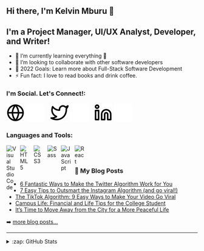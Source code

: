 ## Hi there, I'm Kelvin Mburu 👋

## I'm a Project Manager, UI/UX Analyst, Developer, and Writer!

- 🌱 I’m currently learning everything 🤣
- 👯 I’m looking to collaborate with other software developers
- 🥅 2022 Goals: Learn more about Full-Stack Software Development
- ⚡ Fun fact: I love to read books and drink coffee.

### I'm Social. Let's Connect!:

[![website](./img/globe-light.svg)](https://mburukelvin.wordpress.com/#gh-light-mode-only)
[![website](./img/globe-dark.svg)](https://mburukelvin.wordpress.com/#gh-dark-mode-only)
&nbsp;&nbsp;
[![website](./img/twitter-light.svg)](https://twitter.com/mburukelvin_#gh-light-mode-only)
[![website](./img/twitter-dark.svg)](https://twitter.com/mburukelvin_#gh-dark-mode-only)
&nbsp;&nbsp;
[![website](./img/linkedin-light.svg)](https://www.linkedin.com/in/kelvin-m-560a25135/#gh-light-mode-only)
[![website](./img/linkedin-dark.svg)](https://www.linkedin.com/in/kelvin-m-560a25135/#gh-dark-mode-only)
&nbsp;&nbsp;

### Languages and Tools:

<img align="left" alt="Visual Studio Code" width="26px" src="https://cdn.jsdelivr.net/gh/devicons/devicon/icons/vscode/vscode-original.svg" style="padding-right:10px;" />
<img align="left" alt="HTML5" width="26px" src="https://cdn.jsdelivr.net/gh/devicons/devicon/icons/html5/html5-original.svg" style="padding-right:10px;" />
<img align="left" alt="CSS3" width="26px" src="https://cdn.jsdelivr.net/gh/devicons/devicon/icons/css3/css3-original.svg" style="padding-right:10px;" />
<img align="left" alt="Sass" width="26px" src="https://cdn.jsdelivr.net/gh/devicons/devicon/icons/sass/sass-original.svg" style="padding-right:10px;" />
<img align="left" alt="JavaScript" width="26px" src="https://cdn.jsdelivr.net/gh/devicons/devicon/icons/javascript/javascript-original.svg" style="padding-right:10px;" />
<img align="left" alt="React" width="26px" src="https://cdn.jsdelivr.net/gh/devicons/devicon/icons/react/react-original.svg" style="padding-right:10px;" />

<br />
<br />

### 📕 My Blog Posts

<!-- BLOG-POST-LIST:START -->
- [6 Fantastic Ways to Make the Twitter Algorithm Work for You](https://mburukelvin.wordpress.com/2021/04/02/6-fantastic-ways-to-make-the-2021-twitter-algorithm-work-for-you/)
- [7 Easy Tips to Outsmart the Instagram Algorithm &lpar;and go viral!&rpar;](https://mburukelvin.wordpress.com/2021/03/30/7-easy-tips-to-outsmart-the-instagram-algorithm-in-2021-and-go-viral/)
- [The TikTok Algorithm: 9 Easy Ways to Make Your Video Go Viral](https://mburukelvin.wordpress.com/2021/03/26/the-tiktok-algorithm-9-easy-ways-for-a-beginner-to-make-your-video-go-viral-in-2021/)
- [Campus Life: Financial and Life Tips for the College Student](https://mburukelvin.wordpress.com/2021/02/07/campus-life-financial-and-life-tips-for-the-college-student-in-2021/)
- [It’s Time to Move Away from the City for a More Peaceful Life](https://mburukelvin.wordpress.com/2021/02/04/its-time-to-move-away-from-the-city-for-a-more-peaceful-life/)
<!-- BLOG-POST-LIST:END -->

➡️ [more blog posts...](https://mburukelvin.wordpress.com/)

---

<details>
  <summary>:zap: GitHub Stats</summary>

  <img align="left" alt="kelvinmburu's GitHub Stats" src="https://github-readme-stats.vercel.app/api?username=kelvinmburu&show_icons=true&hide_border=false&title_color=ff652f&icon_color=FFE400&bg_color=09131B&text_color=ffffff&border_color=0c1a25" />

</details>

[website]: https://mburukelvin.wordpress.com/
[twitter]: https://twitter.com/mburukelvin_
[linkedin]: https://www.linkedin.com/in/kelvin-m-560a25135/

